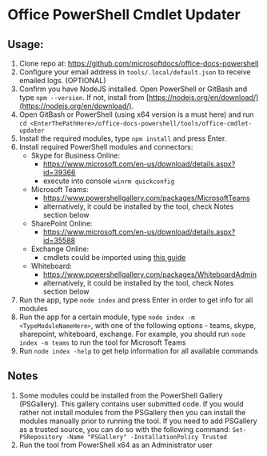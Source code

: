# Office PowerShell Cmdlet Updater

## Usage:
1. Clone repo at: https://github.com/microsoftdocs/office-docs-powershell
2. Configure your email address in `tools/.local/default.json` to receive emailed logs. (OPTIONAL)
3. Confirm you have NodeJS installed.
    Open PowerShell or GitBash and type `npm --version`.
    If not, install from [https://nodejs.org/en/download/](https://nodejs.org/en/download/).
4. Open GitBash or PowerShell (using x64 version is a must here) and run `cd <EnterThePathHere>/office-docs-powershell/tools/office-cmdlet-updater`
5. Install the required modules, type `npm install` and press Enter.
6. Install required PowerShell modules and connectors:
    - Skype for Business Online:
       - https://www.microsoft.com/en-us/download/details.aspx?id=39366
       - execute into console `winrm quickconfig`
    - Microsoft Teams:
       - https://www.powershellgallery.com/packages/MicrosoftTeams
       - alternatively, it could be installed by the tool, check Notes section below
    - SharePoint Online:
       - https://www.microsoft.com/en-us/download/details.aspx?id=35588
    - Exchange Online:
       - cmdlets could be imported using [this guide](https://docs.microsoft.com/en-us/powershell/exchange/exchange-online/connect-to-exchange-online-powershell/connect-to-exchange-online-powershell)
    - Whiteboard:
       - https://www.powershellgallery.com/packages/WhiteboardAdmin
       - alternatively, it could be installed by the tool, check Notes section below
7. Run the app, type `node index` and press Enter in order to get info for all modules
8. Run the app for a certain module, type `node index -m <TypeModuleNameHere>`, with one of the following options - teams, skype, sharepoint, whiteboard, exchange. For example, you should run `node index -m teams` to run the tool for Microsoft Teams
9. Run `node index -help` to get help information for all available commands

## Notes
1. Some modules could be installed from the PowerShell Gallery (PSGallery). This gallery contains user submitted code. If you would rather not install modules from the PSGallery then you can install the modules manually prior to running the tool. If you need to add PSGallery as a trusted source, you can do so with the following command: `Set-PSRepository -Name "PSGallery" -InstallationPolicy Trusted`
2. Run the tool from PowerShell x64 as an Administrator user
